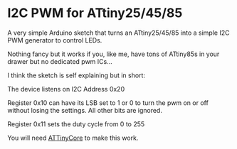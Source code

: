 # I2C PWM for ATtiny25/45/85

A very simple Arduino sketch that turns an ATtiny25/45/85 into a simple I2C PWM generator to control LEDs. 

Nothing fancy but it works if you, like me, have tons of ATtiny85s in your drawer but no dedicated pwm ICs...

I think the sketch is self explaining but in short:

The device listens on I2C Address 0x20

Register 0x10 can have its LSB set to 1 or 0 to turn the pwm on or off without losing the settings. All other bits are ignored.

Register 0x11 sets the duty cycle from 0 to 255

You will need [ATTinyCore](https://github.com/SpenceKonde/ATTinyCore) to make this work. 
